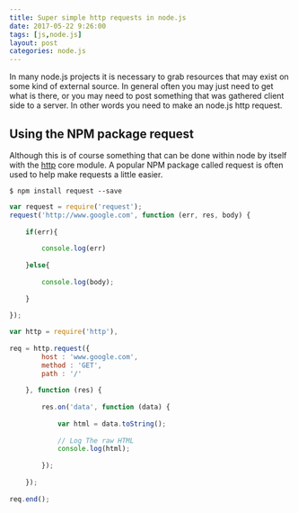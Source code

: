 ```yaml
---
title: Super simple http requests in node.js
date: 2017-05-22 9:26:00
tags: [js,node.js]
layout: post
categories: node.js
---
```


In many node.js projects it is necessary to grab resources that may exist on some kind of external source. In general often you may just need to get what is there, or you may need to post something that was gathered client side to a server. In other words you need to make an node.js http request.

<!-- more -->

## Using the NPM package request

Although this is of course something that can be done within node by itself with the [http](https://nodejs.org/api/http.html) core module. A popular NPM package called request is often used to help make requests a little easier.

```
$ npm install request --save
```

```js
var request = require('request');
request('http://www.google.com', function (err, res, body) {
 
    if(err){
 
        console.log(err)
 
    }else{
 
        console.log(body);
 
    }
 
});
```

```js
var http = require('http'),
 
req = http.request({
        host : 'www.google.com',
        method : 'GET',
        path : '/'
 
    }, function (res) {
 
        res.on('data', function (data) {
 
            var html = data.toString();
 
            // Log The raw HTML
            console.log(html);
 
        });
 
    });
 
req.end();
```